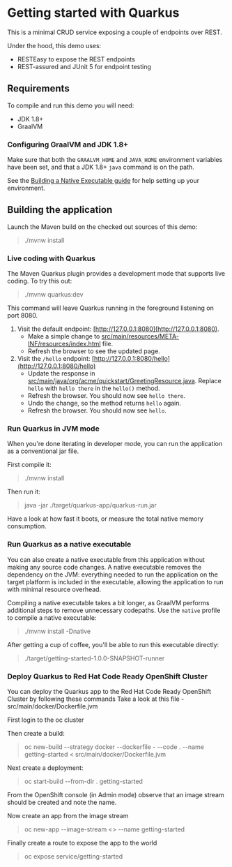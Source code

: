 # Getting started with Quarkus

This is a minimal CRUD service exposing a couple of endpoints over REST.

Under the hood, this demo uses:

- RESTEasy to expose the REST endpoints
- REST-assured and JUnit 5 for endpoint testing

## Requirements

To compile and run this demo you will need:

- JDK 1.8+
- GraalVM

### Configuring GraalVM and JDK 1.8+

Make sure that both the `GRAALVM_HOME` and `JAVA_HOME` environment variables have
been set, and that a JDK 1.8+ `java` command is on the path.

See the [Building a Native Executable guide](https://quarkus.io/guides/building-native-image-guide)
for help setting up your environment.

## Building the application

Launch the Maven build on the checked out sources of this demo:

> ./mvnw install

### Live coding with Quarkus

The Maven Quarkus plugin provides a development mode that supports
live coding. To try this out:

> ./mvnw quarkus:dev

This command will leave Quarkus running in the foreground listening on port 8080.

1. Visit the default endpoint: [http://127.0.0.1:8080](http://127.0.0.1:8080).
    - Make a simple change to [src/main/resources/META-INF/resources/index.html](src/main/resources/META-INF/resources/index.html) file.
    - Refresh the browser to see the updated page.
2. Visit the `/hello` endpoint: [http://127.0.0.1:8080/hello](http://127.0.0.1:8080/hello)
    - Update the response in [src/main/java/org/acme/quickstart/GreetingResource.java](src/main/java/org/acme/quickstart/GreetingResource.java). Replace `hello` with `hello there` in the `hello()` method.
    - Refresh the browser. You should now see `hello there`.
    - Undo the change, so the method returns `hello` again.
    - Refresh the browser. You should now see `hello`.

### Run Quarkus in JVM mode

When you're done iterating in developer mode, you can run the application as a
conventional jar file.

First compile it:

> ./mvnw install

Then run it:

> java -jar ./target/quarkus-app/quarkus-run.jar

Have a look at how fast it boots, or measure the total native memory consumption.

### Run Quarkus as a native executable

You can also create a native executable from this application without making any
source code changes. A native executable removes the dependency on the JVM:
everything needed to run the application on the target platform is included in
the executable, allowing the application to run with minimal resource overhead.

Compiling a native executable takes a bit longer, as GraalVM performs additional
steps to remove unnecessary codepaths. Use the  `native` profile to compile a
native executable:

> ./mvnw install -Dnative

After getting a cup of coffee, you'll be able to run this executable directly:

> ./target/getting-started-1.0.0-SNAPSHOT-runner

### Deploy Quarkus to Red Hat Code Ready OpenShift Cluster
You can deploy the Quarkus app to the Red Hat Code Ready OpenShift Cluster by following these commands
Take a look at this file - src/main/docker/Dockerfile.jvm

First login to the oc cluster

Then create a build:

> oc new-build --strategy docker --dockerfile - --code . --name getting-started < src/main/docker/Dockerfile.jvm

Next create a deployment:

> oc start-build --from-dir . getting-started

From the OpenShift console (in Admin mode) observe that an image stream should be created and note the name.

Now create an app from the image stream

> oc new-app --image-stream <<Replace the image stream name in here>> --name getting-started

Finally create a route to expose the app to the world

> oc expose service/getting-started
